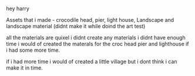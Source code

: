 hey harry 

Assets that i made - crocodile head, pier, light house, Landscape and landscape material (didnt make it while doind the art test)

all the materials are quixel i didnt create any materials i didnt have enough time i would of created the materals for the croc head pier and lighthouse if i had some more time.

if i had more time i would of created a little village but i dont think i can make it in time. 
